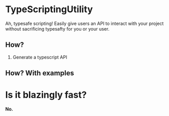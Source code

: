 # TypeScriptingUtility

Ah, typesafe scripting! Easily give users an API to interact with your project without sacrificing typesafty for you or your user. 

## How?

1. Generate a typescript API

## How? With examples

# Is it blazingly fast?

**No.**

